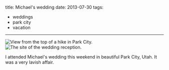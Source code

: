 title: Michael's wedding
date: 2013-07-30
tags:
- weddings
- park city
- vacation
---

![View from the top of a hike in Park City.](https://dl.dropbox.com/u/4291520/journal-images/michael-wedding-hike.jpg)
![The site of the wedding reception.](https://dl.dropbox.com/u/4291520/journal-images/michael-wedding-reception.jpg)

I attended Michael's wedding this weekend in beautiful Park City, Utah. It was a very lavish affair.
